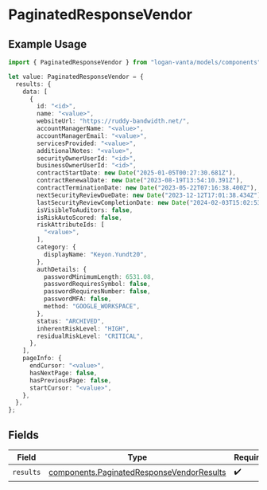 # PaginatedResponseVendor

## Example Usage

```typescript
import { PaginatedResponseVendor } from "logan-vanta/models/components";

let value: PaginatedResponseVendor = {
  results: {
    data: [
      {
        id: "<id>",
        name: "<value>",
        websiteUrl: "https://ruddy-bandwidth.net/",
        accountManagerName: "<value>",
        accountManagerEmail: "<value>",
        servicesProvided: "<value>",
        additionalNotes: "<value>",
        securityOwnerUserId: "<id>",
        businessOwnerUserId: "<id>",
        contractStartDate: new Date("2025-01-05T00:27:30.681Z"),
        contractRenewalDate: new Date("2023-08-19T13:54:10.391Z"),
        contractTerminationDate: new Date("2023-05-22T07:16:38.400Z"),
        nextSecurityReviewDueDate: new Date("2023-12-12T17:01:38.434Z"),
        lastSecurityReviewCompletionDate: new Date("2024-02-03T15:02:53.228Z"),
        isVisibleToAuditors: false,
        isRiskAutoScored: false,
        riskAttributeIds: [
          "<value>",
        ],
        category: {
          displayName: "Keyon.Yundt20",
        },
        authDetails: {
          passwordMinimumLength: 6531.08,
          passwordRequiresSymbol: false,
          passwordRequiresNumber: false,
          passwordMFA: false,
          method: "GOOGLE_WORKSPACE",
        },
        status: "ARCHIVED",
        inherentRiskLevel: "HIGH",
        residualRiskLevel: "CRITICAL",
      },
    ],
    pageInfo: {
      endCursor: "<value>",
      hasNextPage: false,
      hasPreviousPage: false,
      startCursor: "<value>",
    },
  },
};
```

## Fields

| Field                                                                                                  | Type                                                                                                   | Required                                                                                               | Description                                                                                            |
| ------------------------------------------------------------------------------------------------------ | ------------------------------------------------------------------------------------------------------ | ------------------------------------------------------------------------------------------------------ | ------------------------------------------------------------------------------------------------------ |
| `results`                                                                                              | [components.PaginatedResponseVendorResults](../../models/components/paginatedresponsevendorresults.md) | :heavy_check_mark:                                                                                     | N/A                                                                                                    |